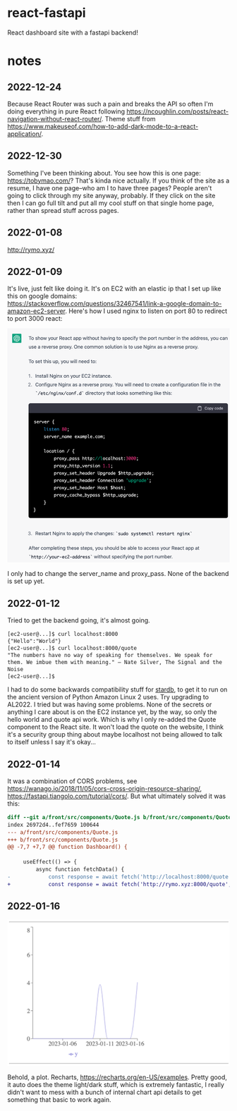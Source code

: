 # react-fastapi
React dashboard site with a fastapi backend!

# notes
## 2022-12-24
Because React Router was such a pain and breaks the API so often I'm doing everything in pure React following https://ncoughlin.com/posts/react-navigation-without-react-router/. Theme stuff from https://www.makeuseof.com/how-to-add-dark-mode-to-a-react-application/.

## 2022-12-30
Something I've been thinking about. You see how this is one page: https://tobymao.com/? That's kinda nice actually. If you think of the site as a resume, I have one page–who am I to have three pages? People aren't going to click through my site anyway, probably. If they click on the site then I can go full tilt and put all my cool stuff on that single home page, rather than spread stuff across pages.

## 2022-01-08
http://rymo.xyz/

## 2022-01-09
It's live, just felt like doing it. It's on EC2 with an elastic ip that I set up like this on google domains: https://stackoverflow.com/questions/32467541/link-a-google-domain-to-amazon-ec2-server. Here's how I used nginx to listen on port 80 to redirect to port 3000 react:

![](nginx.png)

I only had to change the server_name and proxy_pass. None of the backend is set up yet.

## 2022-01-12
Tried to get the backend going, it's almost going.

```
[ec2-user@...]$ curl localhost:8000
{"Hello":"World"}
[ec2-user@...]$ curl localhost:8000/quote
"The numbers have no way of speaking for themselves. We speak for them. We imbue them with meaning." — Nate Silver, The Signal and the Noise
[ec2-user@...]$
```

I had to do some backwards compatibility stuff for [stardb](https://github.com/yrom1/star-schema/commit/15dc3f493cd2bb3e945f519c6bbf1c54f7e759a9), to get it to run on the ancient version of Python Amazon Linux 2 uses. Try upgrading to AL2022. I tried but was having some problems. None of the secrets or anything I care about is on the EC2 instance yet, by the way, so only the hello world and quote api work. Which is why I only re-added the Quote component to the React site. It won't load the quote on the website, I think it's a security group thing about maybe localhost not being allowed to talk to itself unless I say it's okay...

## 2022-01-14

It was a combination of CORS problems, see https://wanago.io/2018/11/05/cors-cross-origin-resource-sharing/, https://fastapi.tiangolo.com/tutorial/cors/. But what ultimately solved it was this:

```diff
diff --git a/front/src/components/Quote.js b/front/src/components/Quote.js
index 26972d4..fef7659 100644
--- a/front/src/components/Quote.js
+++ b/front/src/components/Quote.js
@@ -7,7 +7,7 @@ function Dashboard() {

     useEffect(() => {
         async function fetchData() {
-            const response = await fetch('http://localhost:8000/quote', {
+            const response = await fetch('http://rymo.xyz:8000/quote', {
```

## 2022-01-16

![](plot.png)

Behold, a plot. Recharts, https://recharts.org/en-US/examples. Pretty good, it auto does the theme light/dark stuff, which is extremely fantastic, I really didn't want to mess with a bunch of internal chart api details to get something that basic to work again.
